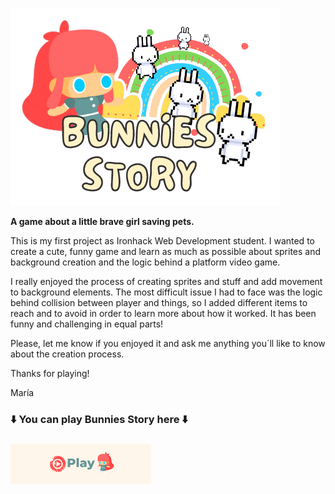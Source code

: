  
 ![bunnies_logo](https://github.com/MaGaBoo/ironhack-videogame-project/blob/master/assets/images/Game%20logo_cut.png)
 
**A game about a little brave girl saving pets.**

This is my first project as Ironhack Web Development student. 
I wanted to create a cute, funny game and learn as much as possible about sprites and background creation and the logic behind a platform video game.

I really enjoyed the process of creating sprites and stuff and add movement to background elements. The most difficult issue I had to face was the logic behind collision between player and things, so I added different items to reach and to avoid in order to learn more about how it worked. It has been funny and challenging in equal parts!

Please, let me know if you enjoyed it and ask me anything you´ll like to know about the creation process.

Thanks for playing!

María

 ### ⬇️ You can play Bunnies Story here ⬇️ <h3>

<a href="http://127.0.0.1:5500/index.html" rel="nofollow">
<img src="https://github.com/MaGaBoo/ironhack-videogame-project/blob/master/assets/images/Play.png">
 

